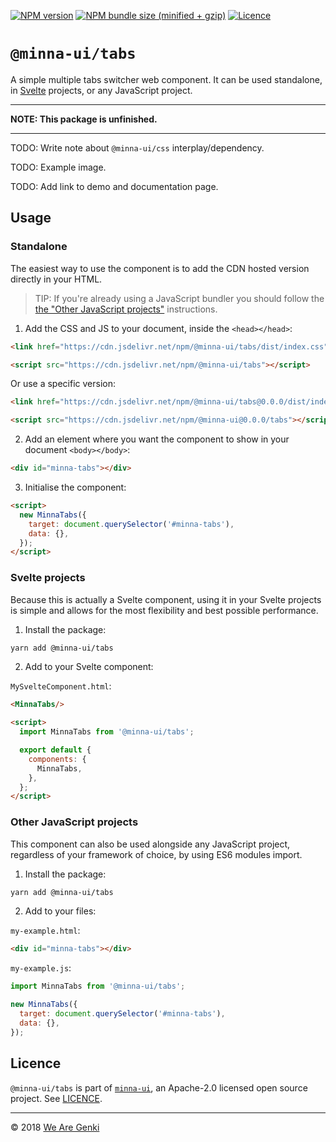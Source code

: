 <!-- markdownlint-disable first-line-h1 ol-prefix -->

[![NPM version](https://img.shields.io/npm/v/@minna-ui/tabs.svg)](https://www.npmjs.com/package/@minna-ui/tabs)
[![NPM bundle size (minified + gzip)](https://img.shields.io/bundlephobia/minzip/@minna-ui/tabs.svg)](https://bundlephobia.com/result?p=@minna-ui/tabs)
[![Licence](https://img.shields.io/npm/l/@minna-ui/tabs.svg)](https://github.com/WeAreGenki/minna-ui/blob/master/LICENCE)

# `@minna-ui/tabs`

A simple multiple tabs switcher web component. It can be used standalone, in [Svelte](https://svelte.technology/guide) projects, or any JavaScript project.

-----

**NOTE: This package is unfinished.**

-----

TODO: Write note about `@minna-ui/css` interplay/dependency.

TODO: Example image.

TODO: Add link to demo and documentation page.

## Usage

### Standalone

The easiest way to use the component is to add the CDN hosted version directly in your HTML.

> TIP: If you're already using a JavaScript bundler you should follow the [the "Other JavaScript projects"](#other-javascript-projects) instructions.

1. Add the CSS and JS to your document, inside the `<head></head>`:

```html
<link href="https://cdn.jsdelivr.net/npm/@minna-ui/tabs/dist/index.css" rel="stylesheet"/>

<script src="https://cdn.jsdelivr.net/npm/@minna-ui/tabs"></script>
```

Or use a specific version:

```html
<link href="https://cdn.jsdelivr.net/npm/@minna-ui/tabs@0.0.0/dist/index.css" rel="stylesheet"/>

<script src="https://cdn.jsdelivr.net/npm/@minna-ui@0.0.0/tabs"></script>
```

2. Add an element where you want the component to show in your document `<body></body>`:

```html
<div id="minna-tabs"></div>
```

3. Initialise the component:

```html
<script>
  new MinnaTabs({
    target: document.querySelector('#minna-tabs'),
    data: {},
  });
</script>
```

### Svelte projects

Because this is actually a Svelte component, using it in your Svelte projects is simple and allows for the most flexibility and best possible performance.

1. Install the package:

```sh
yarn add @minna-ui/tabs
```

2. Add to your Svelte component:

`MySvelteComponent.html`:

```html
<MinnaTabs/>

<script>
  import MinnaTabs from '@minna-ui/tabs';

  export default {
    components: {
      MinnaTabs,
    },
  };
</script>
```

### Other JavaScript projects

This component can also be used alongside any JavaScript project, regardless of your framework of choice, by using ES6 modules import.

1. Install the package:

```sh
yarn add @minna-ui/tabs
```

2. Add to your files:

`my-example.html`:

```html
<div id="minna-tabs"></div>
```

`my-example.js`:

```js
import MinnaTabs from '@minna-ui/tabs';

new MinnaTabs({
  target: document.querySelector('#minna-tabs'),
  data: {},
});
```

## Licence

`@minna-ui/tabs` is part of [`minna-ui`](https://github.com/WeAreGenki/minna-ui), an Apache-2.0 licensed open source project. See [LICENCE](https://github.com/WeAreGenki/minna-ui/blob/master/LICENCE).

-----

© 2018 [We Are Genki](https://wearegenki.com)
